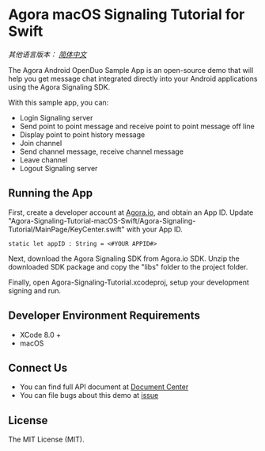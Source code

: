 # Agora macOS Signaling Tutorial for Swift
*其他语言版本： [简体中文](README.zh.md)*

The Agora Android OpenDuo Sample App is an open-source demo that will help you get message chat integrated directly into your Android applications using the Agora Signaling SDK.

With this sample app, you can:

- Login Signaling
 server
- Send point to point message and receive point to point message off line
- Display point to point history message
- Join channel
- Send channel message, receive channel message
- Leave channel
- Logout Signaling server

## Running the App
First, create a developer account at [Agora.io](https://dashboard.agora.io/signin/), and obtain an App ID.
Update "Agora-Signaling-Tutorial-macOS-Swift/Agora-Signaling-Tutorial/MainPage/KeyCenter.swift" with your App ID.

```
static let appID : String = <#YOUR APPID#>
```

Next, download the Agora Signaling SDK from Agora.io SDK. Unzip the downloaded SDK package and copy the "libs" folder to the project folder.


Finally, open Agora-Signaling-Tutorial.xcodeproj, setup your development signing and run.
## Developer Environment Requirements
* XCode 8.0 +
* macOS


## Connect Us
- You can find full API document at [Document Center](https://docs.agora.io/en/)
- You can file bugs about this demo at [issue](https://github.com/AgoraIO/Signaling/issues)

## License
The MIT License (MIT).

